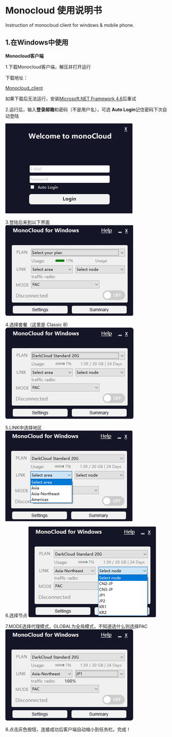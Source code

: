 # Monocloud 使用说明书
Instruction of monocloud client for windows &amp; mobile phone.

## 1.在Windows中使用
**Monocloud客户端**

1.下载Monocloud客户端，解压并打开运行

下载地址：

[Monocloud_client](https://storage.monocloud.co/client/Windows/MonoCloud_V1.0.6.zip)

如果下载后无法运行，安装[Microsoft.NET Framework 4.6](https://www.microsoft.com/zh-CN/download/details.aspx?id=53345)后重试

2.运行后，输入**登录邮箱**和密码（不是用户名），可选 **Auto Login**记住密码下次自动登陆

![login.png](https://raw.githubusercontent.com/1874yin/monocloud-usage/master/img/mono-client/login.png)

3.登陆后来到以下界面
![select.png](https://raw.githubusercontent.com/1874yin/monocloud-usage/master/img/mono-client/select.png)

4.选择套餐（这里是 Classic B)
![set.png](https://raw.githubusercontent.com/1874yin/monocloud-usage/master/img/mono-client/set.png)

5.LINK中选择地区
![area.png](https://raw.githubusercontent.com/1874yin/monocloud-usage/master/img/mono-client/area.png)

6.选择节点
![node.png](https://raw.githubusercontent.com/1874yin/monocloud-usage/master/img/mono-client/node.png)

7.MODE选择代理模式，GLOBAL为全局模式，不知道选什么则选择PAC
![mode.png](https://raw.githubusercontent.com/1874yin/monocloud-usage/master/img/mono-client/mode.png)

8.点击灰色按钮，连接成功后客户端自动缩小到任务栏。完成！
